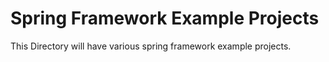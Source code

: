 Spring Framework Example Projects
=================
This Directory will have various spring framework example projects.
